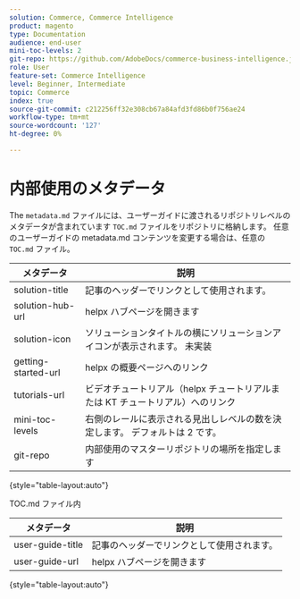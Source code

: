 ```yaml
---
solution: Commerce, Commerce Intelligence
product: magento
type: Documentation
audience: end-user
mini-toc-levels: 2
git-repo: https://github.com/AdobeDocs/commerce-business-intelligence.ja-JP
role: User
feature-set: Commerce Intelligence
level: Beginner, Intermediate
topic: Commerce
index: true
source-git-commit: c212256ff32e308cb67a84afd3fd86b0f756ae24
workflow-type: tm+mt
source-wordcount: '127'
ht-degree: 0%

---
```



# 内部使用のメタデータ

The `metadata.md` ファイルには、ユーザーガイドに渡されるリポジトリレベルのメタデータが含まれています `TOC.md` ファイルをリポジトリに格納します。 任意のユーザーガイドの metadata.md コンテンツを変更する場合は、任意の `TOC.md` ファイル。

| メタデータ | 説明 |
|--- |--- |
| solution-title | 記事のヘッダーでリンクとして使用されます。 |
| solution-hub-url | helpx ハブページを開きます |
| solution-icon | ソリューションタイトルの横にソリューションアイコンが表示されます。 未実装 |
| getting-started-url | helpx の概要ページへのリンク |
| tutorials-url | ビデオチュートリアル（helpx チュートリアルまたは KT チュートリアル）へのリンク |
| mini-toc-levels | 右側のレールに表示される見出しレベルの数を決定します。 デフォルトは 2 です。 |
| git-repo | 内部使用のマスターリポジトリの場所を指定します |

{style="table-layout:auto"}

TOC.md ファイル内

| メタデータ | 説明 |
|--- |--- |
| user-guide-title | 記事のヘッダーでリンクとして使用されます。 |
| user-guide-url | helpx ハブページを開きます |

{style="table-layout:auto"}
